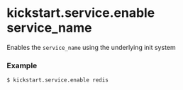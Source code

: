 # kickstart.service.enable service_name
Enables the `service_name` using the underlying init system


### Example

```bash
$ kickstart.service.enable redis
```
